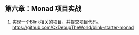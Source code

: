 ## 第六章：Monad 项目实战

1. 实现一个Blink相关的项目，并提交项目代码。
  https://github.com/CxDebugTheWorld/blink-starter-monad